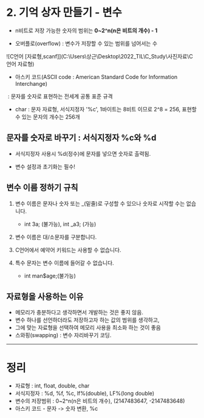 # 2. 기억 상자 만들기 - 변수

- n비트로 저장 가능한 숫자의 범위는 **0~2^n(n은 비트의 개수) - 1**

- 오버플로(overflow) : 변수가 저장할 수 있는 범위를 넘어서는 수

![C언어 [자료형,scanf]](C:\Users\상근\Desktop\2022_TIL\C_Study\사진자료\C언어 자료형)



- 아스키 코드(ASCII code : American Standard Code for Information Interchange)

​	: 문자를 숫자로 표현하는 전세계 공통 표준 규격

- char : 문자 자료형, 서식지정자 '%c', 1바이트는 8비트 이므로 2^8 = 256, 표현할 수 있는 문자의 개수는 256개



## 문자를 숫자로 바꾸기 : 서식지정자 %c와 %d

- 서식지정자 사용시 %d(정수)에 문자를 넣으면 숫자로 출력됨.

- 변수 설정과 초기화는 필수!



## 변수 이름 정하기 규칙

1. 변수 이름은 문자나 숫자 또는 _(밑줄)로 구성할 수 있으나 숫자로 시작할 수는 없습니다.
   - int 3a; (불가능), int _a3; (가능)

2. 변수 이름은 대/소문자를 구분합니다.

3. C언어에서 예약어 키워드는 사용할 수 없습니다.

4. 특수 문자는 변수 이름에 들어갈 수 없습니다.

   - int man$age;(불가능)

   

## 자료형을 사용하는 이유

- 메모리가 충분하다고 생각하면서 개발하는 것은 좋지 않음.
- 변수 하나를 선언하더라도 저장하고자 하는 값의 범위를 생각하고, 
- 그에 맞는 자료형을 선택하여 메모리 사용을 최소화 하는 것이 좋음
- 스와핑(swapping) : 변수 자리바꾸기 코딩.

---



# 정리

- 자료형 : int, float, double, char
- 서식지정자 : %d, %f, %c, lf%(double), LF%(long double)
- 변수의 저장범위 : 0~2^n(n은 비트의 개수), (2147483647, -2147483648)
- 아스키 코드 - 문자 -> 숫자 변환, %c